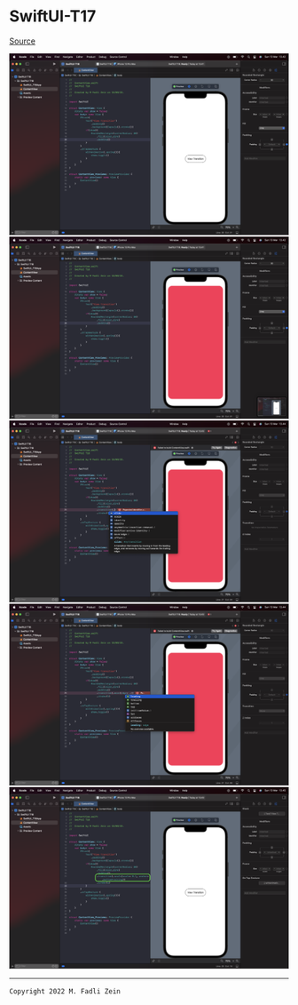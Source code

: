 # SwiftUI-T17

[Source]()

<pre>
<img src="preview/example1.png">
<img src="preview/example2.png">
<img src="preview/example3.png">
<img src="preview/example4.png">
<img src="preview/example5.png">
</pre>

---

```
Copyright 2022 M. Fadli Zein
```

